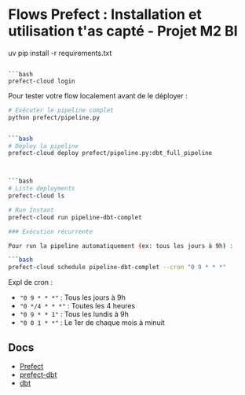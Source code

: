 # Flows Prefect : Installation et utilisation t'as capté - Projet M2 BI


uv pip install -r requirements.txt
```

```bash
prefect-cloud login
```

Pour tester votre flow localement avant de le déployer :

```bash
# Exécuter le pipeline complet
python prefect/pipeline.py


```bash
# Deploy la pipeline
prefect-cloud deploy prefect/pipeline.py:dbt_full_pipeline



```bash
# Liste deployments
prefect-cloud ls

# Run Instant
prefect-cloud run pipeline-dbt-complet

### Exécution récurrente

Pour run la pipeline automatiquement (ex: tous les jours à 9h) :

```bash
prefect-cloud schedule pipeline-dbt-complet --cron "0 9 * * *"
```

Expl de cron :
- `"0 9 * * *"` : Tous les jours à 9h
- `"0 */4 * * *"` : Toutes les 4 heures
- `"0 9 * * 1"` : Tous les lundis à 9h
- `"0 0 1 * *"` : Le 1er de chaque mois à minuit

## Docs

- [Prefect](https://docs.prefect.io/)
- [prefect-dbt](https://prefecthq.github.io/prefect-dbt/)
- [dbt](https://docs.getdbt.com/)

